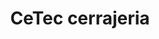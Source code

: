 ---
title: "CeTec cerrajeria"
url: /ciudad-autonoma-de-buenos-aires/cetec-cerrajeria/
shop: cerrajero
---